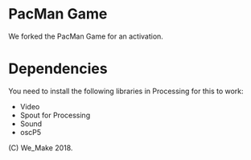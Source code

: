 # PacMan Game

We forked the PacMan Game for an activation.

# Dependencies

You need to install the following libraries in Processing for this to work:

* Video
* Spout for Processing
* Sound
* oscP5

(C) We_Make 2018.